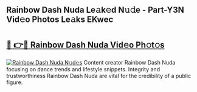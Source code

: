 ## Rainbow Dash Nuda Le𝚊k𝚎d N𝚞𝚍e - Part-Y3N Vid𝚎o Photos Le𝚊ks EKwec

# <h2><a href="http://fbbtz0.evod.top/?m=Rainbow+Dash+Nuda">🔗 👉🔴 Rainbow Dash Nuda Vid𝚎o Ph𝚘t𝚘s</a></h2>

[![Rainbow Dash Nuda N𝚞d𝚎s](https://i.imgur.com/8V9OHl7.gif)](http://fbbtz0.evod.top/?m=Rainbow+Dash+Nuda)
Content creator Rainbow Dash Nuda focusing on dance trends and lifestyle snippets. Integrity and trustworthiness Rainbow Dash Nuda are vital for the credibility of a public figure. 
